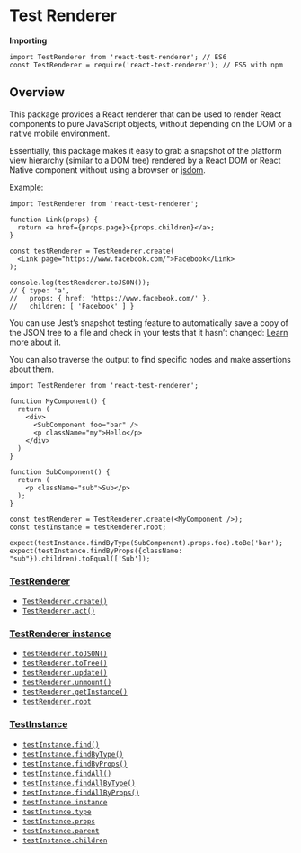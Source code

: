 # Test Renderer

**Importing**

```
import TestRenderer from 'react-test-renderer'; // ES6
const TestRenderer = require('react-test-renderer'); // ES5 with npm
```

## Overview

This package provides a React renderer that can be used to render React components to pure JavaScript objects, without depending on the DOM or a native mobile environment.

Essentially, this package makes it easy to grab a snapshot of the platform view hierarchy (similar to a DOM tree) rendered by a React DOM or React Native component without using a browser or  [jsdom](https://github.com/tmpvar/jsdom).

Example:

```
import TestRenderer from 'react-test-renderer';

function Link(props) {
  return <a href={props.page}>{props.children}</a>;
}

const testRenderer = TestRenderer.create(
  <Link page="https://www.facebook.com/">Facebook</Link>
);

console.log(testRenderer.toJSON());
// { type: 'a',
//   props: { href: 'https://www.facebook.com/' },
//   children: [ 'Facebook' ] }
```

You can use Jest’s snapshot testing feature to automatically save a copy of the JSON tree to a file and check in your tests that it hasn’t changed:  [Learn more about it](https://jestjs.io/docs/en/snapshot-testing).

You can also traverse the output to find specific nodes and make assertions about them.

```
import TestRenderer from 'react-test-renderer';

function MyComponent() {
  return (
    <div>
      <SubComponent foo="bar" />
      <p className="my">Hello</p>
    </div>
  )
}

function SubComponent() {
  return (
    <p className="sub">Sub</p>
  );
}

const testRenderer = TestRenderer.create(<MyComponent />);
const testInstance = testRenderer.root;

expect(testInstance.findByType(SubComponent).props.foo).toBe('bar');
expect(testInstance.findByProps({className: "sub"}).children).toEqual(['Sub']);
```

### [TestRenderer](https://reactjs.org/docs/test-renderer.html#testrenderer)

-   [`TestRenderer.create()`](https://reactjs.org/docs/test-renderer.html#testrenderercreate)
-   [`TestRenderer.act()`](https://reactjs.org/docs/test-renderer.html#testrendereract)

### [TestRenderer instance](https://reactjs.org/docs/test-renderer.html#testrenderer-instance)

-   [`testRenderer.toJSON()`](https://reactjs.org/docs/test-renderer.html#testrenderertojson)
-   [`testRenderer.toTree()`](https://reactjs.org/docs/test-renderer.html#testrenderertotree)
-   [`testRenderer.update()`](https://reactjs.org/docs/test-renderer.html#testrendererupdate)
-   [`testRenderer.unmount()`](https://reactjs.org/docs/test-renderer.html#testrendererunmount)
-   [`testRenderer.getInstance()`](https://reactjs.org/docs/test-renderer.html#testrenderergetinstance)
-   [`testRenderer.root`](https://reactjs.org/docs/test-renderer.html#testrendererroot)

### [TestInstance](https://reactjs.org/docs/test-renderer.html#testinstance)

-   [`testInstance.find()`](https://reactjs.org/docs/test-renderer.html#testinstancefind)
-   [`testInstance.findByType()`](https://reactjs.org/docs/test-renderer.html#testinstancefindbytype)
-   [`testInstance.findByProps()`](https://reactjs.org/docs/test-renderer.html#testinstancefindbyprops)
-   [`testInstance.findAll()`](https://reactjs.org/docs/test-renderer.html#testinstancefindall)
-   [`testInstance.findAllByType()`](https://reactjs.org/docs/test-renderer.html#testinstancefindallbytype)
-   [`testInstance.findAllByProps()`](https://reactjs.org/docs/test-renderer.html#testinstancefindallbyprops)
-   [`testInstance.instance`](https://reactjs.org/docs/test-renderer.html#testinstanceinstance)
-   [`testInstance.type`](https://reactjs.org/docs/test-renderer.html#testinstancetype)
-   [`testInstance.props`](https://reactjs.org/docs/test-renderer.html#testinstanceprops)
-   [`testInstance.parent`](https://reactjs.org/docs/test-renderer.html#testinstanceparent)
-   [`testInstance.children`](https://reactjs.org/docs/test-renderer.html#testinstancechildren)
